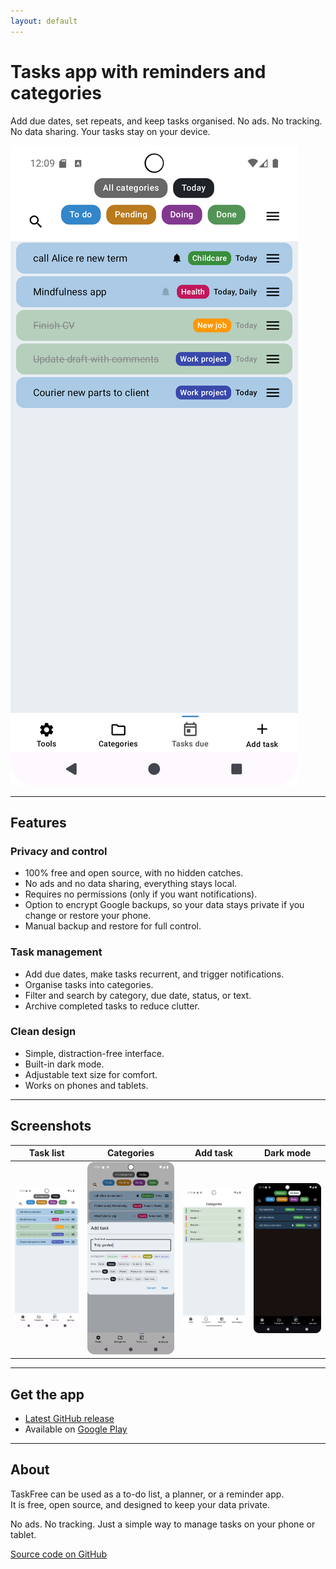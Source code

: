 ```yaml
---
layout: default
---
```


# Tasks app with reminders and categories  

Add due dates, set repeats, and keep tasks organised.
No ads. No tracking. No data sharing. Your tasks stay on your device.

![Tasks screenshot](images/tasks.png)

---

## Features

### Privacy and control
- 100% free and open source, with no hidden catches.  
- No ads and no data sharing, everything stays local.  
- Requires no permissions (only if you want notifications).  
- Option to encrypt Google backups, so your data stays private if you change or restore your phone.  
- Manual backup and restore for full control.  

### Task management
- Add due dates, make tasks recurrent, and trigger notifications.  
- Organise tasks into categories.  
- Filter and search by category, due date, status, or text.  
- Archive completed tasks to reduce clutter.  

### Clean design
- Simple, distraction-free interface.  
- Built-in dark mode.  
- Adjustable text size for comfort.  
- Works on phones and tablets.  

---

## Screenshots

| Task list | Categories | Add task | Dark mode |
|-----------|------------|----------|-----------|
| ![Task list](images/tasks.png) | ![Categories](images/categories.png) | ![Adding a task](images/add_task.png) | ![Dark mode](images/dark_mode_filtered.png) |

---

## Get the app

- [Latest GitHub release](https://github.com/app-muon/AndroidTaskFree/releases)  
- Available on [Google Play](https://play.google.com/store/apps/details?id=com.taskfree.app)  

---

## About

TaskFree can be used as a to-do list, a planner, or a reminder app.  
It is free, open source, and designed to keep your data private.  

No ads. No tracking. Just a simple way to manage tasks on your phone or tablet.  

[Source code on GitHub](https://github.com/app-muon/AndroidTaskFree)
